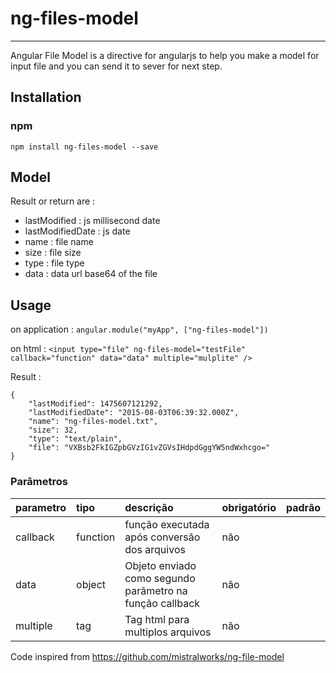 # ng-files-model
----
Angular File Model is a directive for angularjs to help you make a model for input file and you can send it to sever for next step.

## Installation
### npm
`npm install ng-files-model --save`

## Model
Result or return are :
* lastModified : js millisecond date
* lastModifiedDate : js date
* name : file name
* size : file size
* type : file type
* data : data url base64 of the file

## Usage
on application :
`angular.module("myApp", ["ng-files-model"])`

on html :
`<input type="file" ng-files-model="testFile" callback="function" data="data" multiple="mulplite" />`

Result :


    {
        "lastModified": 1475607121292,
        "lastModifiedDate": "2015-08-03T06:39:32.000Z",
        "name": "ng-files-model.txt",
        "size": 32,
        "type": "text/plain",
        "file": "VXBsb2FkIGZpbGVzIG1vZGVsIHdpdGggYW5ndWxhcgo="
    }
   


### Parâmetros

|parametro|tipo|descrição|obrigatório|padrão|
|:-------------|:----|:-----------|:-----------------|:----|
|callback|function|função executada após conversão dos arquivos|não| |
|data|object|Objeto enviado como segundo parãmetro na função callback|não| |
|multiple|tag|Tag html para multiplos arquivos|não| |

Code inspired from https://github.com/mistralworks/ng-file-model

